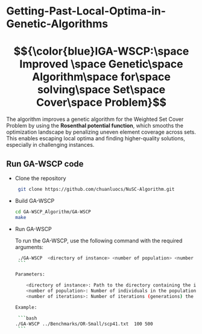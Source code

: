 # Getting-Past-Local-Optima-in-Genetic-Algorithms
# $${\color{blue}IGA-WSCP:\space Improved \space Genetic\space Algorithm\space for\space solving\space Set\space Cover\space Problem}$$
The algorithm improves a genetic algorithm for the Weighted Set Cover Problem by using the **Rosenthal potential function**, which smooths the optimization landscape by penalizing uneven element coverage across sets. This enables escaping local optima and finding higher-quality solutions, especially in challenging instances.


## Run GA-WSCP code
- Clone the repository

  ```bash
   git clone https://github.com/chuanluocs/NuSC-Algorithm.git
   ```

- Build GA-WSCP

  ```bash
  cd GA-WSCP_Algorithm/GA-WSCP
  make
  ```
- Run GA-WSCP
  
     To run the GA-WSCP, use the following command with the required arguments:

     ```bash
      ./GA-WSCP  <directory of instance> <number of population> <number of iteration>
      ```
     
    Parameters:

         <directory of instance>: Path to the directory containing the input instance file.
         <number of population>: Number of individuals in the population for the genetic algorithm.
         <number of iterations>: Number of iterations (generations) the algorithm will run.

     Example:
 
      ```bash
     ./GA-WSCP ../Benchmarks/OR-Small/scp41.txt  100 500
      ```
